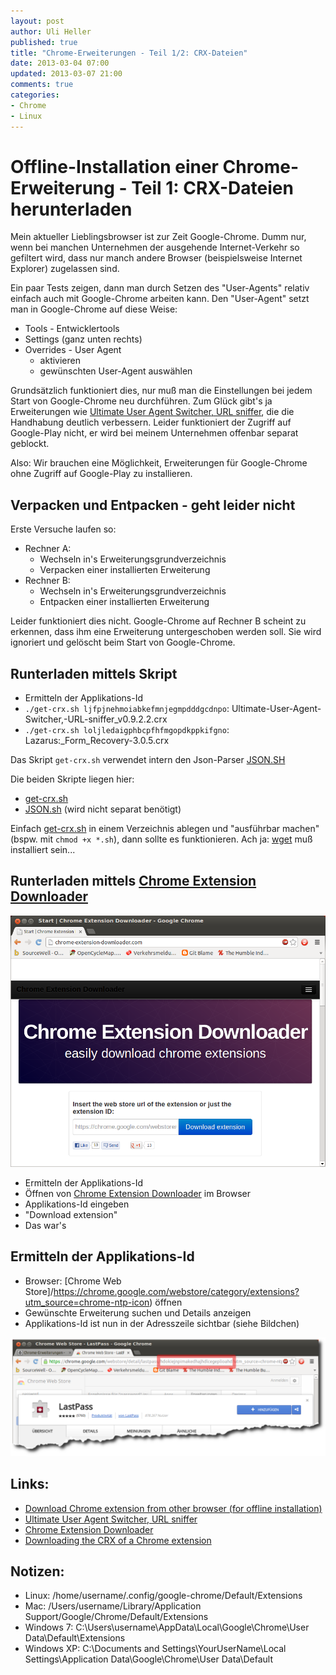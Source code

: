 ```yaml
---
layout: post
author: Uli Heller
published: true
title: "Chrome-Erweiterungen - Teil 1/2: CRX-Dateien"
date: 2013-03-04 07:00
updated: 2013-03-07 21:00
comments: true
categories: 
- Chrome
- Linux
---
```


Offline-Installation einer Chrome-Erweiterung - Teil 1: CRX-Dateien herunterladen
=================================================================================

Mein aktueller Lieblingsbrowser ist zur Zeit Google-Chrome. Dumm nur, wenn
bei manchen Unternehmen der ausgehende Internet-Verkehr so gefiltert wird,
dass nur manch andere Browser (beispielsweise Internet Explorer) zugelassen
sind.

<!-- more -->

Ein paar Tests zeigen, dann man durch Setzen des "User-Agents" relativ
einfach auch mit Google-Chrome arbeiten kann. Den "User-Agent" setzt man
in Google-Chrome auf diese Weise:

* Tools - Entwicklertools
* Settings (ganz unten rechts)
* Overrides - User Agent
    * aktivieren
    * gewünschten User-Agent auswählen

Grundsätzlich funktioniert dies, nur muß man die Einstellungen bei
jedem Start von Google-Chrome neu durchführen. Zum Glück gibt's ja
Erweiterungen wie
[Ultimate User Agent Switcher, URL sniffer](https://chrome.google.com/webstore/detail/ultimate-user-agent-switc/ljfpjnehmoiabkefmnjegmpdddgcdnpo),
die die Handhabung deutlich verbessern. Leider funktioniert
der Zugriff auf Google-Play nicht, er wird bei meinem Unternehmen
offenbar separat geblockt.

Also: Wir brauchen eine Möglichkeit, Erweiterungen für Google-Chrome
ohne Zugriff auf Google-Play zu installieren.

Verpacken und Entpacken - geht leider nicht
-------------------------------------------

Erste Versuche laufen so:

* Rechner A:
    * Wechseln in's Erweiterungsgrundverzeichnis
    * Verpacken einer installierten Erweiterung
* Rechner B:
    * Wechseln in's Erweiterungsgrundverzeichnis
    * Entpacken einer installierten Erweiterung

Leider funktioniert dies nicht. Google-Chrome auf Rechner B scheint
zu erkennen, dass ihm eine Erweiterung untergeschoben werden soll.
Sie wird ignoriert und gelöscht beim Start von Google-Chrome.

Runterladen mittels Skript
--------------------------

* Ermitteln der Applikations-Id
* `./get-crx.sh ljfpjnehmoiabkefmnjegmpdddgcdnpo`: Ultimate-User-Agent-Switcher,-URL-sniffer_v0.9.2.2.crx
* `./get-crx.sh loljledaigphbcpfhfmgopdkppkifgno`: Lazarus:_Form_Recovery-3.0.5.crx

Das Skript `get-crx.sh` verwendet intern den Json-Parser
[JSON.SH](https://github.com/dominictarr/JSON.sh/blob/master/JSON.sh)

Die beiden Skripte liegen hier:

* [get-crx.sh](/downloads/code/get-crx.sh)
* [JSON.sh](/downloads/code/JSON.sh) (wird nicht separat benötigt)

Einfach [get-crx.sh](/downloads/code/get-crx.sh)
in einem Verzeichnis ablegen und "ausführbar machen"
(bspw. mit `chmod +x *.sh`),
dann sollte es funktionieren.
Ach ja: [wget](http://www.gnu.org/software/wget/) muß
installiert sein...

Runterladen mittels [Chrome Extension Downloader](http://chrome-extension-downloader.com/)
------------------------------------------------------------------------------------------

![ChromeExtensionDownloader](/images/chrome/chrome-extension-downloader.png)

* Ermitteln der Applikations-Id
* Öffnen von [Chrome Extension Downloader](http://chrome-extension-downloader.com/) im Browser
* Applikations-Id eingeben
* "Download extension"
* Das war's

Ermitteln der Applikations-Id
-----------------------------

* Browser: [Chrome Web Store]/https://chrome.google.com/webstore/category/extensions?utm_source=chrome-ntp-icon) öffnen
* Gewünschte Erweiterung suchen und Details anzeigen
* Applikations-Id ist nun in der Adresszeile sichtbar (siehe Bildchen)

![ChromeWebShop - Applikations-Id](/images/chrome/chrome-application-id-2.png)

Links:
------

* [Download Chrome extension from other browser (for offline installation)](http://blog.gerardin.info/archives/763)
* [Ultimate User Agent Switcher, URL sniffer](https://chrome.google.com/webstore/detail/ultimate-user-agent-switc/ljfpjnehmoiabkefmnjegmpdddgcdnpo)
* [Chrome Extension Downloader](http://chrome-extension-downloader.com/)
* [Downloading the CRX of a Chrome extension](http://thameera.wordpress.com/2011/10/29/downloading-the-crx-of-a-chrome-extension/)

Notizen:
--------

* Linux: /home/username/.config/google-chrome/Default/Extensions
* Mac: /Users/username/Library/Application Support/Google/Chrome/Default/Extensions
* Windows 7: C:\Users\username\AppData\Local\Google\Chrome\User Data\Default\Extensions
* Windows XP: C:\Documents and Settings\YourUserName\Local Settings\Application Data\Google\Chrome\User Data\Default
